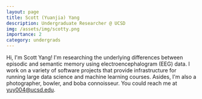 ```yaml
---
layout: page
title: Scott (Yuanjia) Yang
description: Undergraduate Researcher @ UCSD
img: /assets/img/scotty.png
importance: 2
category: undergrads
---
```

Hi, I'm Scott Yang! I'm researching the underlying differences between episodic and semantic memory using electroencephalogram (EEG) data. I work on a variety of software projects that provide infrastructure for running large data science and machine learning courses. Asides, I'm also a photographer, bowler, and boba connoisseur. You could reach me at [yuy004@ucsd.edu](mailto:yuy004@ucsd.edu).
